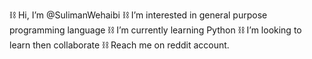  ⛓️ Hi, I’m @SulimanWehaibi
 ⛓️ I’m interested in general purpose programming language
 ⛓️ I’m currently learning Python
 ⛓️ I’m looking to learn then collaborate
 ⛓️ Reach me on reddit account.

<!---
SulimanWehaibi/SulimanWehaibi is a ✨ special ✨ repository because its `README.md` (this file) appears on your GitHub profile.
You can click the Preview link to take a look at your changes.
--->
